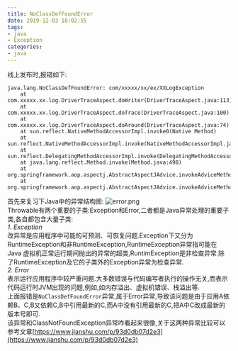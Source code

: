 ```yaml
---
title: NoClassDefFoundError
date: 2019-12-03 18:02:55
tags:
- java
- Exception
categories:
- java   
---
```

线上发布时,报错如下:
```
java.lang.NoClassDefFoundError: com/xxxxx/xx/ex/XXLogException
    at com.xxxxx.xx.log.DriverTraceAspect.doWriter(DriverTraceAspect.java:113)
    at com.xxxxx.xx.log.DriverTraceAspect.doTrace(DriverTraceAspect.java:100)
    at com.xxxxx.xx.log.DriverTraceAspect.doAround(DriverTraceAspect.java:74)
    at sun.reflect.NativeMethodAccessorImpl.invoke0(Native Method)
    at sun.reflect.NativeMethodAccessorImpl.invoke(NativeMethodAccessorImpl.java:62)
    at sun.reflect.DelegatingMethodAccessorImpl.invoke(DelegatingMethodAccessorImpl.java:43)
    at java.lang.reflect.Method.invoke(Method.java:498)
    at org.springframework.aop.aspectj.AbstractAspectJAdvice.invokeAdviceMethodWithGivenArgs(AbstractAspectJAdvice.java:644)
    at org.springframework.aop.aspectj.AbstractAspectJAdvice.invokeAdviceMethod(AbstractAspectJAdvice.java:633)
```
首先来复习下Java中的异常结构图:
![error.png](error.png)  
Throwable有两个重要的子类:Exception和Error,二者都是Java异常处理的重要子类,各自都包含大量子类:  
*1. Exception*  
改异常是应用程序中可能的可预测、可恢复问题.Exception下又分为RuntimeException和非RuntimeException,RuntimeException异常指可能在Java 虚拟机正常运行期间抛出的异常的超类,RuntimException是非检查异常.除了RuntimeException及它的子类外的Exception异常为检查异常.  
*2. Error*  
表示运行应用程序中较严重问题.大多数错误与代码编写者执行的操作无关,而表示代码运行时JVM出现的问题,例如,如内存溢出、虚拟机错误、栈溢出等.  
上面报错是``NoClassDefFoundError``异常,属于Error异常,导致该问题是由于应用A依赖B、C,B又依赖C,B中引用最新的C,而A中没有引用最新的C,把A中C改成最新的版本号即可.  
该异常和ClassNotFoundException异常咋看起来很像,关于这两种异常比较可以参考文章[https://www.jianshu.com/p/93d0db07d2e3](https://www.jianshu.com/p/93d0db07d2e3)
